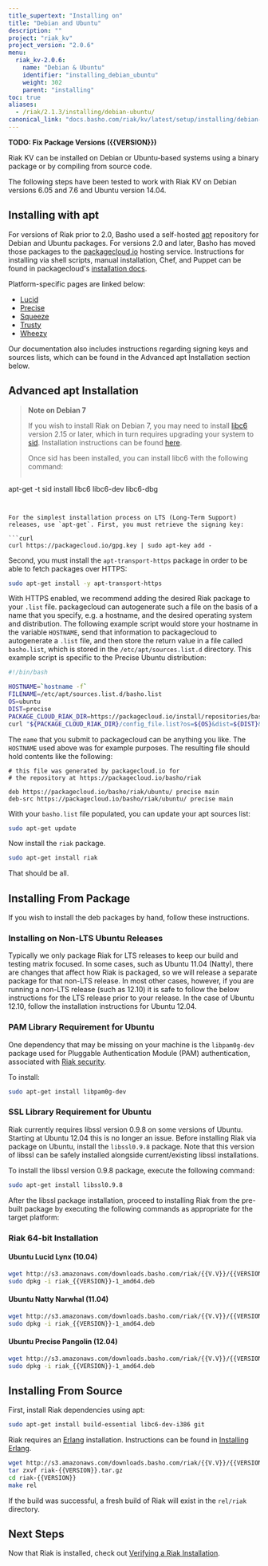 ```yaml
---
title_supertext: "Installing on"
title: "Debian and Ubuntu"
description: ""
project: "riak_kv"
project_version: "2.0.6"
menu:
  riak_kv-2.0.6:
    name: "Debian & Ubuntu"
    identifier: "installing_debian_ubuntu"
    weight: 302
    parent: "installing"
toc: true
aliases:
  - /riak/2.1.3/installing/debian-ubuntu/
canonical_link: "docs.basho.com/riak/kv/latest/setup/installing/debian-ubuntu"
---
```


**TODO: Fix Package Versions ({{VERSION}})**

[install source index]: /riak/kv/2.0.6/setup/installing/source/
[security index]: /riak/kv/2.0.6/using/security/
[install source erlang]: /riak/kv/2.0.6/setup/installing/source/erlang
[install verify]: /riak/kv/2.0.6/setup/installing/verify

Riak KV can be installed on Debian or Ubuntu-based systems using a binary
package or by compiling from source code.

The following steps have been tested to work with Riak KV on
Debian versions 6.05 and 7.6 and Ubuntu version 14.04.

## Installing with apt

For versions of Riak prior to 2.0, Basho used a self-hosted
[apt](http://en.wikipedia.org/wiki/Advanced_Packaging_Tool) repository
for Debian and Ubuntu packages. For versions 2.0 and later, Basho has
moved those packages to the
[packagecloud.io](https://packagecloud.io/basho/riak?filter=debs)
hosting service. Instructions for installing via shell scripts, manual
installation, Chef, and Puppet can be found in packagecloud's
[installation docs](https://packagecloud.io/basho/riak/install).

Platform-specific pages are linked below:

* [Lucid](https://packagecloud.io/basho/riak/packages/ubuntu/lucid/riak_{{VERSION}}-1_amd64.deb)
* [Precise](https://packagecloud.io/basho/riak/packages/ubuntu/precise/riak_{{VERSION}}-1_amd64.deb)
* [Squeeze](https://packagecloud.io/basho/riak/packages/debian/squeeze/riak_{{VERSION}}-1_amd64.deb)
* [Trusty](https://packagecloud.io/basho/riak/packages/ubuntu/trusty/riak_{{VERSION}}-1_amd64.deb)
* [Wheezy](https://packagecloud.io/basho/riak/packages/debian/wheezy/riak_{{VERSION}}-1_amd64.deb)

Our documentation also includes instructions regarding signing keys and
sources lists, which can be found in the Advanced apt Installation section below.

## Advanced apt Installation

> **Note on Debian 7**
>
> If you wish to install Riak on Debian 7, you may need to install
[libc6](://packages.debian.org/search?keywords=libc6) version 2.15 or
later, which in turn requires upgrading your system to
[sid](https://www.debian.org/releases/sid/). Installation instructions
can be found
[here](https://wiki.debian.org/DebianUnstable#How_do_I_install_Sid.3F).
>
> Once sid has been installed, you can install libc6 with the following
command:
>
>```bash
apt-get -t sid install libc6 libc6-dev libc6-dbg
```


For the simplest installation process on LTS (Long-Term Support)
releases, use `apt-get`. First, you must retrieve the signing key:

```curl
curl https://packagecloud.io/gpg.key | sudo apt-key add -
```

Second, you must install the `apt-transport-https` package in order to
be able to fetch packages over HTTPS:

```bash
sudo apt-get install -y apt-transport-https
```

With HTTPS enabled, we recommend adding the desired Riak package to your
`.list` file. packagecloud can autogenerate such a file on the basis of
a name that you specify, e.g. a hostname, and the desired operating
system and distribution. The following example script would store your
hostname in the variable `HOSTNAME`, send that information to
packagecloud to autogenerate a `.list` file, and then store the return
value in a file called `basho.list`, which is stored in the
`/etc/apt/sources.list.d` directory. This example script is specific to
the Precise Ubuntu distribution:

```bash
#!/bin/bash

HOSTNAME=`hostname -f`
FILENAME=/etc/apt/sources.list.d/basho.list
OS=ubuntu
DIST=precise
PACKAGE_CLOUD_RIAK_DIR=https://packagecloud.io/install/repositories/basho/riak
curl "${PACKAGE_CLOUD_RIAK_DIR}/config_file.list?os=${OS}&dist=${DIST}&name=${HOSTNAME}" > $FILENAME
```

The `name` that you submit to packagecloud can be anything you like. The
`HOSTNAME` used above was for example purposes. The resulting file
should hold contents like the following:

```
# this file was generated by packagecloud.io for
# the repository at https://packagecloud.io/basho/riak

deb https://packagecloud.io/basho/riak/ubuntu/ precise main
deb-src https://packagecloud.io/basho/riak/ubuntu/ precise main
```

With your `basho.list` file populated, you can update your apt sources
list:

```bash
sudo apt-get update
```

Now install the `riak` package.

```bash
sudo apt-get install riak
```

That should be all.

## Installing From Package

If you wish to install the deb packages by hand, follow these
instructions.

### Installing on Non-LTS Ubuntu Releases

Typically we only package Riak for LTS releases to keep our build and
testing matrix focused.  In some cases, such as Ubuntu 11.04 (Natty),
there are changes that affect how Riak is packaged, so we will release a
separate package for that non-LTS release. In most other cases, however,
if you are running a non-LTS release (such as 12.10) it is safe to
follow the below instructions for the LTS release prior to your release.
In the case of Ubuntu 12.10, follow the installation instructions for
Ubuntu 12.04.

### PAM Library Requirement for Ubuntu

One dependency that may be missing on your machine is the `libpam0g-dev`
package used for Pluggable Authentication Module (PAM) authentication,
associated with [Riak security][security index].

To install:

```bash
sudo apt-get install libpam0g-dev
```

### SSL Library Requirement for Ubuntu

Riak currently requires libssl version 0.9.8 on some versions of Ubuntu.
Starting at Ubuntu 12.04 this is no longer an issue. Before installing
Riak via package on Ubuntu, install the `libssl0.9.8` package. Note that
this version of libssl can be safely installed alongside
current/existing libssl installations.

To install the libssl version 0.9.8 package, execute the following
command:

```bash
sudo apt-get install libssl0.9.8
```

After the libssl package installation, proceed to installing Riak from
the pre-built package by executing the following commands as appropriate
for the target platform:

### Riak 64-bit Installation

#### Ubuntu Lucid Lynx (10.04)

```bash
wget http://s3.amazonaws.com/downloads.basho.com/riak/{{V.V}}/{{VERSION}}/ubuntu/lucid/riak_{{VERSION}}-1_amd64.deb
sudo dpkg -i riak_{{VERSION}}-1_amd64.deb
```

#### Ubuntu Natty Narwhal (11.04)

```bash
wget http://s3.amazonaws.com/downloads.basho.com/riak/{{V.V}}/{{VERSION}}/ubuntu/natty/riak_{{VERSION}}-1_amd64.deb
sudo dpkg -i riak_{{VERSION}}-1_amd64.deb
```

#### Ubuntu Precise Pangolin (12.04)

```bash
wget http://s3.amazonaws.com/downloads.basho.com/riak/{{V.V}}/{{VERSION}}/ubuntu/precise/riak_{{VERSION}}-1_amd64.deb
sudo dpkg -i riak_{{VERSION}}-1_amd64.deb
```

## Installing From Source

First, install Riak dependencies using apt:

```bash
sudo apt-get install build-essential libc6-dev-i386 git
```

Riak requires an [Erlang](http://www.erlang.org/) installation.
Instructions can be found in [Installing Erlang][install source erlang].

```bash
wget http://s3.amazonaws.com/downloads.basho.com/riak/{{V.V}}/{{VERSION}}/riak-{{VERSION}}.tar.gz
tar zxvf riak-{{VERSION}}.tar.gz
cd riak-{{VERSION}}
make rel
```

If the build was successful, a fresh build of Riak will exist in the
`rel/riak` directory.

## Next Steps

Now that Riak is installed, check out [Verifying a Riak Installation][install verify].
